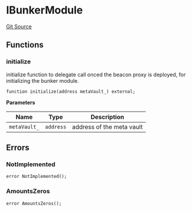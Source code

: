 # IBunkerModule
[Git Source](https://github.com/ArrakisFinance/arrakis-modular/blob/b9ae3a6dd7145e0f69f817dcb31abd79f8e19310/src/interfaces/IBunkerModule.sol)


## Functions
### initialize

initialize function to delegate call onced the beacon proxy is deployed,
for initializing the bunker module.


```solidity
function initialize(address metaVault_) external;
```
**Parameters**

|Name|Type|Description|
|----|----|-----------|
|`metaVault_`|`address`|address of the meta vault|


## Errors
### NotImplemented

```solidity
error NotImplemented();
```

### AmountsZeros

```solidity
error AmountsZeros();
```

